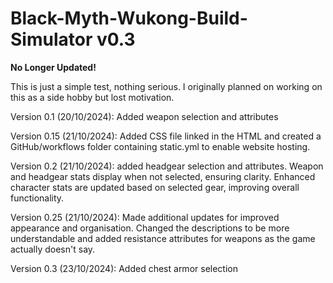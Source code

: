 # Black-Myth-Wukong-Build-Simulator v0.3

**No Longer Updated!**

This is just a simple test, nothing serious. I originally planned on working on this as a side hobby but lost motivation.

Version 0.1 (20/10/2024):
Added weapon selection and attributes

Version 0.15 (21/10/2024):
Added CSS file linked in the HTML and created a GitHub/workflows folder containing static.yml to enable website hosting.

Version 0.2 (21/10/2024):
added headgear selection and attributes. Weapon and headgear stats display when not selected, ensuring clarity. Enhanced character stats are updated based on selected gear, improving overall functionality.

Version 0.25 (21/10/2024):
Made additional updates for improved appearance and organisation. Changed the descriptions to be more understandable and added resistance attributes for weapons as the game actually doesn't say.

Version 0.3 (23/10/2024): 
Added chest armor selection


